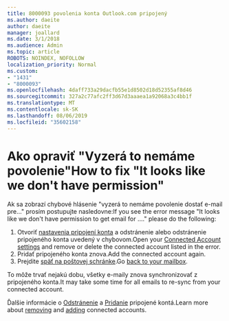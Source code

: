 ```yaml
---
title: 8000093 povolenia konta Outlook.com pripojený
ms.author: daeite
author: daeite
manager: joallard
ms.date: 3/1/2018
ms.audience: Admin
ms.topic: article
ROBOTS: NOINDEX, NOFOLLOW
localization_priority: Normal
ms.custom:
- "1431"
- "8000093"
ms.openlocfilehash: 4daff733a29dacfb55e1d8502d18d52355af8d46
ms.sourcegitcommit: 327a2c77afc2ff3d67d3aaaea1a92068a3c4bb1f
ms.translationtype: MT
ms.contentlocale: sk-SK
ms.lasthandoff: 08/06/2019
ms.locfileid: "35602158"
---
```

# <a name="how-to-fix-it-looks-like-we-dont-have-permission"></a><span data-ttu-id="9c92a-102">Ako opraviť "Vyzerá to nemáme povolenie"</span><span class="sxs-lookup"><span data-stu-id="9c92a-102">How to fix "It looks like we don't have permission"</span></span>

<span data-ttu-id="9c92a-103">Ak sa zobrazí chybové hlásenie "vyzerá to nemáme povolenie dostať e-mail pre..." prosím postupujte nasledovne:</span><span class="sxs-lookup"><span data-stu-id="9c92a-103">If you see the error message "It looks like we don't have permission to get email for ...." please do the following:</span></span>

1. <span data-ttu-id="9c92a-104">Otvoriť [nastavenia pripojení konta](https://outlook.live.com/mail/options/mail/accounts) a odstránenie alebo odstránenie pripojeného konta uvedený v chybovom.</span><span class="sxs-lookup"><span data-stu-id="9c92a-104">Open your [Connected Account settings](https://outlook.live.com/mail/options/mail/accounts) and remove or delete the connected account listed in the error.</span></span>
2. <span data-ttu-id="9c92a-105">Pridať pripojeného konta znova.</span><span class="sxs-lookup"><span data-stu-id="9c92a-105">Add the connected account again.</span></span>
3. <span data-ttu-id="9c92a-106">Prejdite [späť na poštovej schránke](https://outlook.live.com/mail/inbox).</span><span class="sxs-lookup"><span data-stu-id="9c92a-106">Go [back to your mailbox](https://outlook.live.com/mail/inbox).</span></span>

<span data-ttu-id="9c92a-107">To môže trvať nejakú dobu, všetky e-maily znova synchronizovať z pripojeného konta.</span><span class="sxs-lookup"><span data-stu-id="9c92a-107">It may take some time for all emails to re-sync from your connected account.</span></span>

<span data-ttu-id="9c92a-108">Ďalšie informácie o [Odstránenie](https://support.office.com/article/0b9a6b95-ff1b-46c1-bf60-d6b3b82c5ac8?wt.mc_id=Office_Outlook_com_Alchemy) a [Pridanie](https://support.office.com/article/c5224df4-5885-4e79-91ba-523aa743f0ba?wt.mc_id=Office_Outlook_com_Alchemy) pripojené kontá.</span><span class="sxs-lookup"><span data-stu-id="9c92a-108">Learn more about [removing](https://support.office.com/article/0b9a6b95-ff1b-46c1-bf60-d6b3b82c5ac8?wt.mc_id=Office_Outlook_com_Alchemy) and [adding](https://support.office.com/article/c5224df4-5885-4e79-91ba-523aa743f0ba?wt.mc_id=Office_Outlook_com_Alchemy) connected accounts.</span></span>
